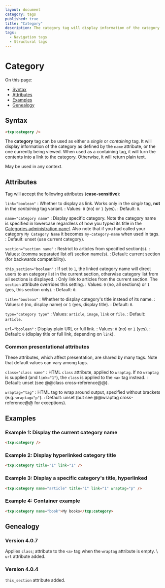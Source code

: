 ```yaml
---
layout: document
category: tags
published: true
title: "Category"
description: The category tag will display information of the category as defined by the name attribute, or the one currently being viewed.
tags:
  - Navigation tags
  - Structural tags
---
```


# Category

On this page:

* [Syntax](#syntax)
* [Attributes](#attributes)
* [Examples](#examples)
* [Genealogy](#genealogy)

## Syntax

~~~ html
<txp:category />
~~~

The **category** tag can be used as either a *single* or *containing* tag. It will display information of the category as defined by the `name` attribute, or the one currently being viewed. When used as a containing tag, it will turn the contents into a link to the category. Otherwise, it will return plain text.

May be used in any context.

## Attributes

Tag will accept the following attributes (**case-sensitive**):

`link="boolean"`
: Whether to display as link. Works only in the *single* tag, **not** in the *containing* tag variant.
: Values: `0` (no) or `1` (yes).
: Default: `0`.

`name="category name"`
: Display specific category. Note the category name is specified in lowercase regardless of how you typed its title in the [Categories administration panel](../administration/categories-panel). Also note that if you had called your category `My Category Name` it becomes `my-category-name` when used in tags.
: Default: unset (use current category).

`section="section name"`
: Restrict to articles from specified section(s).
: Values: (comma separated list of) section name(s).
: Default: current section (for backwards compatibility).

`this_section="boolean"`
: If set to `1`, the linked category name will direct users to an category list in the current section, otherwise category list from all sections is displayed.
: Only link to articles from the current section. The `section` attribute overrides this setting.
: Values: `0` (no, all sections) or `1` (yes, this section only).
: Default: `0`.

`title="boolean"`
: Whether to display category's title instead of its name.
: Values: `0` (no, display name) or `1` (yes, display title).
: Default: `0`.

`type="category type"`
: Values: `article`, `image`, `link` or `file`.
: Default: `article`.

`url="boolean"`
: Display plain URL or full link.
: Values: `0` (no) or `1` (yes).
: Default: `0` (display title or full link, depending on `link`).

### Common presentational attributes

These attributes, which affect presentation, are shared by many tags. Note that default values can vary among tags.

`class="class name"`
: HTML `class` attribute, applied to `wraptag`. If no `wraptag` is supplied (and `link="1"`), the `class` is applied to the `<a>` tag instead.
: Default: unset (see @@class cross-reference@@).

`wraptag="tag"`
: HTML tag to wrap around output, specified without brackets (e.g. `wraptag="p"`).
: Default: unset (but see @@wraptag cross-reference@@ for exceptions).

## Examples

### Example 1: Display the current category name

~~~ html
<txp:category />
~~~

### Example 2: Display hyperlinked category title

~~~ html
<txp:category title="1" link="1" />
~~~

### Example 3: Display a specific category's title, hyperlinked

~~~ html
<txp:category name="article" title="1" link="1" wraptag="p" />
~~~

### Example 4: Container example

~~~ html
<txp:category name="book">My books</txp:category>
~~~

## Genealogy

### Version 4.0.7

Applies `class`; attribute to the `<a>` tag when the `wraptag` attribute is empty. \\
`url` attribute added.

### Version 4.0.4

`this_section` attribute added.
